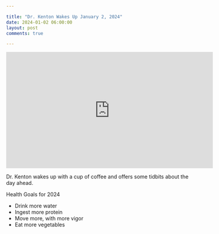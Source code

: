 ```yaml
---

title: "Dr. Kenton Wakes Up January 2, 2024"
date: 2024-01-02 06:00:00
layout: post
comments: true

---
```


<iframe width="560" height="315" src="https://www.youtube.com/embed/FXv-zMlWn18?si=ricdmEHMeYcEtdeg" title="YouTube video player" frameborder="0" allow="accelerometer; autoplay; clipboard-write; encrypted-media; gyroscope; picture-in-picture; web-share" allowfullscreen></iframe>

Dr. Kenton wakes up with a cup of coffee and offers some tidbits about the day ahead. 

Health Goals for 2024
- Drink more water
- Ingest more protein
- Move more, with more vigor
- Eat more vegetables